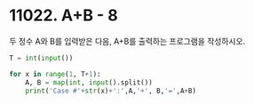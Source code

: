 # 11022. A+B - 8

두 정수 A와 B를 입력받은 다음, A+B를 출력하는 프로그램을 작성하시오.
```python
T = int(input())

for x in range(1, T+1):
    A, B = map(int, input().split())
    print('Case #'+str(x)+':',A,'+', B,'=',A+B)
```